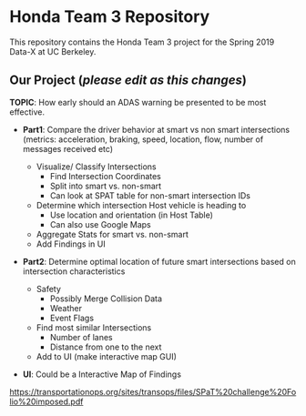 # Honda Team 3 Repository

This repository contains the Honda Team 3 project for the Spring 2019 Data-X at UC Berkeley.

## __Our Project__ (_please edit as this changes_)

__TOPIC__: How early should an ADAS warning be presented to be most effective.

  - __Part1__: Compare the driver behavior at smart vs non smart intersections (metrics: acceleration, braking, speed, location, flow, number of messages received etc)  
    + Visualize/ Classify Intersections
        + Find Intersection Coordinates
        + Split into smart vs. non-smart
        + Can look at SPAT table for non-smart intersection IDs
    + Determine which intersection Host vehicle is heading to
        + Use location and orientation (in Host Table)
        + Can also use Google Maps
    + Aggregate Stats for smart vs. non-smart
    + Add Findings in UI

  - __Part2__: Determine optimal location of future smart intersections based on intersection characteristics
    + Safety
        + Possibly Merge Collision Data
        + Weather
        + Event Flags
    + Find most similar Intersections
        + Number of lanes
        + Distance from one to the next
    + Add to UI (make interactive map GUI)

  - __UI__: Could be a Interactive Map of Findings

<https://transportationops.org/sites/transops/files/SPaT%20challenge%20Folio%20imposed.pdf>
